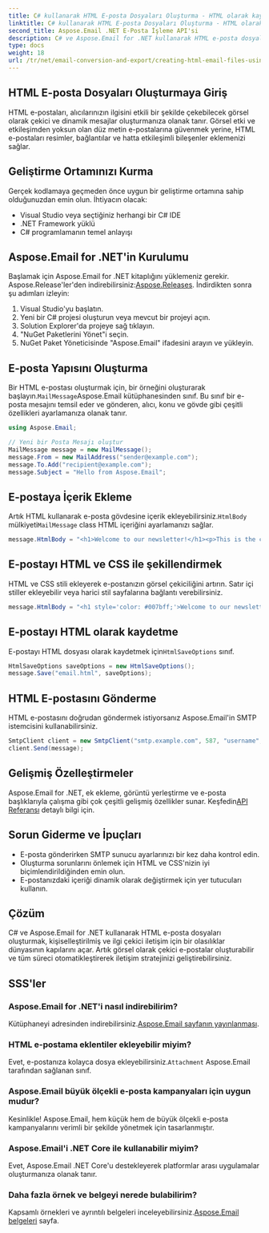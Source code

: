 ```yaml
---
title: C# kullanarak HTML E-posta Dosyaları Oluşturma - HTML olarak kaydet
linktitle: C# kullanarak HTML E-posta Dosyaları Oluşturma - HTML olarak kaydet
second_title: Aspose.Email .NET E-Posta İşleme API'si
description: C# ve Aspose.Email for .NET kullanarak HTML e-posta dosyalarını nasıl oluşturacağınızı öğrenin. Sorunsuz e-posta özelleştirmesi için kaynak kodlu adım adım kılavuz.
type: docs
weight: 18
url: /tr/net/email-conversion-and-export/creating-html-email-files-using-csharp-save-as-html/
---
```


## HTML E-posta Dosyaları Oluşturmaya Giriş

HTML e-postaları, alıcılarınızın ilgisini etkili bir şekilde çekebilecek görsel olarak çekici ve dinamik mesajlar oluşturmanıza olanak tanır. Görsel etki ve etkileşimden yoksun olan düz metin e-postalarına güvenmek yerine, HTML e-postaları resimler, bağlantılar ve hatta etkileşimli bileşenler eklemenizi sağlar.

## Geliştirme Ortamınızı Kurma

Gerçek kodlamaya geçmeden önce uygun bir geliştirme ortamına sahip olduğunuzdan emin olun. İhtiyacın olacak:

- Visual Studio veya seçtiğiniz herhangi bir C# IDE
- .NET Framework yüklü
- C# programlamanın temel anlayışı

## Aspose.Email for .NET'in Kurulumu

 Başlamak için Aspose.Email for .NET kitaplığını yüklemeniz gerekir. Aspose.Release'ler'den indirebilirsiniz:[Aspose.Releases](https://releases.aspose.com/email/net/). İndirdikten sonra şu adımları izleyin:

1. Visual Studio'yu başlatın.
2. Yeni bir C# projesi oluşturun veya mevcut bir projeyi açın.
3. Solution Explorer'da projeye sağ tıklayın.
4. "NuGet Paketlerini Yönet"i seçin.
5. NuGet Paket Yöneticisinde "Aspose.Email" ifadesini arayın ve yükleyin.

## E-posta Yapısını Oluşturma

 Bir HTML e-postası oluşturmak için, bir örneğini oluşturarak başlayın.`MailMessage`Aspose.Email kütüphanesinden sınıf. Bu sınıf bir e-posta mesajını temsil eder ve gönderen, alıcı, konu ve gövde gibi çeşitli özellikleri ayarlamanıza olanak tanır.

```csharp
using Aspose.Email;

// Yeni bir Posta Mesajı oluştur
MailMessage message = new MailMessage();
message.From = new MailAddress("sender@example.com");
message.To.Add("recipient@example.com");
message.Subject = "Hello from Aspose.Email";
```

## E-postaya İçerik Ekleme

 Artık HTML kullanarak e-posta gövdesine içerik ekleyebilirsiniz.`HtmlBody` mülkiyeti`MailMessage` class HTML içeriğini ayarlamanızı sağlar.

```csharp
message.HtmlBody = "<h1>Welcome to our newsletter!</h1><p>This is the content of our email.</p>";
```

## E-postayı HTML ve CSS ile şekillendirmek

HTML ve CSS stili ekleyerek e-postanızın görsel çekiciliğini artırın. Satır içi stiller ekleyebilir veya harici stil sayfalarına bağlantı verebilirsiniz.

```csharp
message.HtmlBody = "<h1 style='color: #007bff;'>Welcome to our newsletter!</h1><p style='font-size: 16px;'>This is the content of our email.</p>";
```

## E-postayı HTML olarak kaydetme

 E-postayı HTML dosyası olarak kaydetmek için`HtmlSaveOptions` sınıf.

```csharp
HtmlSaveOptions saveOptions = new HtmlSaveOptions();
message.Save("email.html", saveOptions);
```

## HTML E-postasını Gönderme

HTML e-postasını doğrudan göndermek istiyorsanız Aspose.Email'in SMTP istemcisini kullanabilirsiniz.

```csharp
SmtpClient client = new SmtpClient("smtp.example.com", 587, "username", "password");
client.Send(message);
```

## Gelişmiş Özelleştirmeler

 Aspose.Email for .NET, ek ekleme, görüntü yerleştirme ve e-posta başlıklarıyla çalışma gibi çok çeşitli gelişmiş özellikler sunar. Keşfedin[API Referansı](https://reference.aspose.com/email/net) detaylı bilgi için.

## Sorun Giderme ve İpuçları

- E-posta gönderirken SMTP sunucu ayarlarınızı bir kez daha kontrol edin.
- Oluşturma sorunlarını önlemek için HTML ve CSS'nizin iyi biçimlendirildiğinden emin olun.
- E-postanızdaki içeriği dinamik olarak değiştirmek için yer tutucuları kullanın.

## Çözüm

C# ve Aspose.Email for .NET kullanarak HTML e-posta dosyaları oluşturmak, kişiselleştirilmiş ve ilgi çekici iletişim için bir olasılıklar dünyasının kapılarını açar. Artık görsel olarak çekici e-postalar oluşturabilir ve tüm süreci otomatikleştirerek iletişim stratejinizi geliştirebilirsiniz.

## SSS'ler

### Aspose.Email for .NET'i nasıl indirebilirim?

 Kütüphaneyi adresinden indirebilirsiniz.[Aspose.Email sayfanın yayınlanması](https://releases.aspose.com/email/net).

### HTML e-postama eklentiler ekleyebilir miyim?

 Evet, e-postanıza kolayca dosya ekleyebilirsiniz.`Attachment` Aspose.Email tarafından sağlanan sınıf.

### Aspose.Email büyük ölçekli e-posta kampanyaları için uygun mudur?

Kesinlikle! Aspose.Email, hem küçük hem de büyük ölçekli e-posta kampanyalarını verimli bir şekilde yönetmek için tasarlanmıştır.

### Aspose.Email'i .NET Core ile kullanabilir miyim?

Evet, Aspose.Email .NET Core'u destekleyerek platformlar arası uygulamalar oluşturmanıza olanak tanır.

### Daha fazla örnek ve belgeyi nerede bulabilirim?

Kapsamlı örnekleri ve ayrıntılı belgeleri inceleyebilirsiniz.[Aspose.Email belgeleri](https://reference.aspose.com/email/net) sayfa.